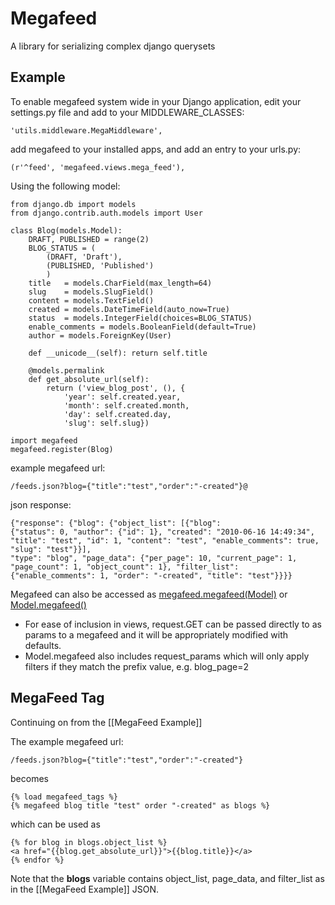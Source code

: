 # Megafeed

A library for serializing complex django querysets

## Example

To enable megafeed system wide in your Django application, edit your settings.py file and add to your MIDDLEWARE_CLASSES:

    'utils.middleware.MegaMiddleware',

add megafeed to your installed apps, and add an entry to your urls.py:

    (r'^feed', 'megafeed.views.mega_feed'),

Using the following model:

    from django.db import models
    from django.contrib.auth.models import User
    
    class Blog(models.Model):
        DRAFT, PUBLISHED = range(2)
        BLOG_STATUS = ( 
            (DRAFT, 'Draft'),
            (PUBLISHED, 'Published')
            )   
        title   = models.CharField(max_length=64)
        slug    = models.SlugField()
        content = models.TextField()
        created = models.DateTimeField(auto_now=True)
        status  = models.IntegerField(choices=BLOG_STATUS)
        enable_comments = models.BooleanField(default=True)
        author = models.ForeignKey(User)
    
        def __unicode__(self): return self.title
    
        @models.permalink
        def get_absolute_url(self): 
            return ('view_blog_post', (), {
                'year': self.created.year,
                'month': self.created.month,
                'day': self.created.day,
                'slug': self.slug})
    
    import megafeed
    megafeed.register(Blog)

example megafeed url:

    /feeds.json?blog={"title":"test","order":"-created"}@

json response:

    {"response": {"blog": {"object_list": [{"blog":
    {"status": 0, "author": {"id": 1}, "created": "2010-06-16 14:49:34", "title": "test", "id": 1, "content": "test", "enable_comments": true, "slug": "test"}}],
    "type": "blog", "page_data": {"per_page": 10, "current_page": 1, "page_count": 1, "object_count": 1}, "filter_list": {"enable_comments": 1, "order": "-created", "title": "test"}}}}

Megafeed can also be accessed as [megafeed.megafeed(Model)](http://github.com/ff0000/megafeed/blob/master/megafeed/megafeed.py#L84) or [Model.megafeed()](http://github.com/ff0000/megafeed/blob/master/megafeed/megafeed.py#L61)

* For ease of inclusion in views, request.GET can be passed directly to as params to a megafeed and it will be appropriately modified with defaults.
* Model.megafeed also includes request_params which will only apply filters if they match the prefix value, e.g. blog_page=2

## MegaFeed Tag

Continuing on from the [[MegaFeed Example]]

The example megafeed url:

    /feeds.json?blog={"title":"test","order":"-created"}

becomes

    {% load megafeed_tags %}
    {% megafeed blog title "test" order "-created" as blogs %}

which can be used as

    {% for blog in blogs.object_list %}
    <a href="{{blog.get_absolute_url}}">{{blog.title}}</a>
    {% endfor %}

Note that the **blogs** variable contains object_list, page_data, and filter_list as in the [[MegaFeed Example]] JSON.

